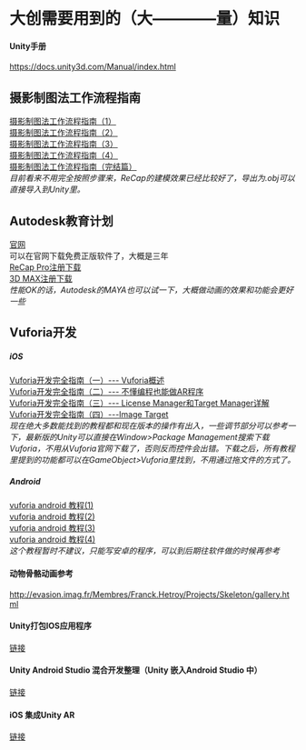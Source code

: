 # 大创需要用到的（大————量）知识

#### Unity手册
<https://docs.unity3d.com/Manual/index.html>

## 摄影制图法工作流程指南
[摄影制图法工作流程指南（1）](https://connect.unity.com/p/she-ying-zhi-tu-fa-gong-zuo-liu-cheng-zhi-nan-1)<br>
[摄影制图法工作流程指南（2）](https://connect.unity.com/p/she-ying-zhi-tu-fa-gong-zuo-liu-cheng-zhi-nan-2)<br>
[摄影制图法工作流程指南（3）](https://connect.unity.com/p/she-ying-zhi-tu-fa-gong-zuo-liu-cheng-zhi-nan-3)<br>
[摄影制图法工作流程指南（4）](https://connect.unity.com/p/she-ying-zhi-tu-fa-gong-zuo-liu-cheng-zhi-nan-4)<br>
[摄影制图法工作流程指南（完结篇）](https://connect.unity.com/p/she-ying-zhi-tu-fa-gong-zuo-liu-cheng-zhi-nan-wan-jie-pian)<br>
*目前看来不用完全按照步骤来，ReCap的建模效果已经比较好了，导出为.obj可以直接导入到Unity里。*


## Autodesk教育计划
[官网](https://knowledge.autodesk.com/zh-hans/customer-service/account-management/education-program/free-education-access#available-software)<br>
可以在官网下载免费正版软件了，大概是三年<br>
[ReCap Pro注册下载](https://www.autodesk.com/education/free-software/recap-pro)<br>
[3D MAX注册下载](https://www.autodesk.com/education/free-software/3ds-max)<br>
*性能OK的话，Autodesk的MAYA也可以试一下，大概做动画的效果和功能会更好一些*

## Vuforia开发
##### iOS
[Vuforia开发完全指南（一）--- Vuforia概述](https://www.jianshu.com/p/5c34bd666cc0)<br>
[Vuforia开发完全指南（二）--- 不懂编程也能做AR程序](https://www.jianshu.com/p/5871935aba02)<br>
[Vuforia开发完全指南（三）--- License Manager和Target Manager详解](https://www.jianshu.com/p/82ffb38d5f7a)<br>
[Vuforia开发完全指南（四）---Image Target](https://www.jianshu.com/p/fc9cc7e8348b)<br>
*现在绝大多数能找到的教程都和现在版本的操作有出入，一些调节部分可以参考一下，最新版的Unity可以直接在Window>Package Management搜索下载Vuforia，不用从Vuforia官网下载了，否则反而控件会出错。下载之后，所有教程里提到的功能都可以在GameObject>Vuforia里找到，不用通过拖文件的方式了。*

##### Android
[vuforia android 教程(1)](https://www.jianshu.com/p/37b158175b04)<br>
[vuforia android 教程(2)](https://www.jianshu.com/p/2d70974857b8)<br>
[vuforia android 教程(3)](https://www.jianshu.com/p/ff33aa2ffde5)<br>
[vuforia android 教程(4)](https://www.jianshu.com/p/281a1e31a73c)<br>
*这个教程暂时不建议，只能写安卓的程序，可以到后期往软件做的时候再参考*


#### 动物骨骼动画参考
<http://evasion.imag.fr/Membres/Franck.Hetroy/Projects/Skeleton/gallery.html>




#### Unity打包IOS应用程序
[链接](https://blog.csdn.net/weixin_39186306/article/details/91574354)
#### Unity Android Studio 混合开发整理（Unity 嵌入Android Studio 中）
[链接](https://blog.csdn.net/u014361280/article/details/91888091)
#### iOS 集成Unity AR
[链接](https://www.jianshu.com/p/f325acd95290)
